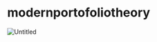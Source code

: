 # modernportofoliotheory
![Untitled](https://user-images.githubusercontent.com/52824290/89053233-1ed8fb80-d381-11ea-9da1-a402d159e221.png)
